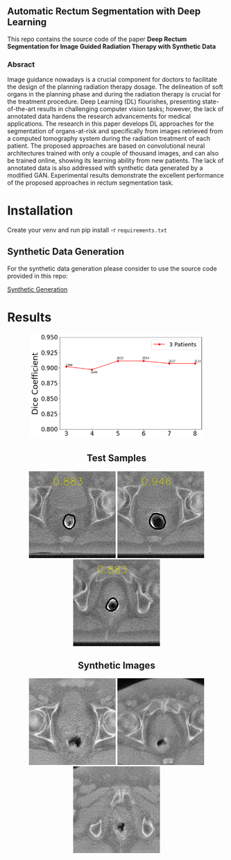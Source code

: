 ## Automatic Rectum Segmentation with Deep Learning

This repo contains the source code of the paper **Deep Rectum Segmentation for Image Guided Radiation Therapy with Synthetic Data**

### Absract

Image guidance nowadays is a crucial component for doctors to facilitate the design of the planning radiation therapy dosage.
The delineation of soft organs in the planning phase and during the radiation therapy is crucial for the treatment procedure.
Deep Learning (DL) flourishes, presenting state-of-the-art results in challenging computer vision tasks; however, the lack of annotated data hardens the research advancements for
medical applications. The research in this paper develops DL approaches for the segmentation of organs-at-risk and specifically from images retrieved from
a computed tomography system during the radiation treatment of each patient. The proposed approaches are based on convolutional neural architectures trained
with only a couple of thousand images, and can also be trained online, showing its learning ability from new patients.
The lack of annotated data is also addressed with synthetic data generated by a modified GAN.
Experimental results demonstrate the excellent performance of the proposed approaches in rectum segmentation task.


# Installation

Create your venv and run pip install -r `requirements.txt`


## Synthetic Data Generation

For the synthetic data generation please consider to use the source code provided in this repo:

<a href="https://github.com/mahmoodlab/NucleiSegmentation">Synthetic Generation</a>


# Results

<div align="center">
<p>
<img width="400" src="images/active_2.png">
</p>
<div>

## Test Samples
<p float="left">
  <img src="images/seg_mask_data_VT1_U_7FE5C1K1_12_out.png" width="200" />
  <img src="images/seg_mask_data_VT1_U_7FE5C1K1_13_out.png" width="200" />
  <img src="images/seg_mask_data_VT1_U_7FE5C1K1_16_out.png" width="200" />
</p>


## Synthetic Images
<p float="left">
  <img src="images/synthetic_1.png" width="200" />
  <img src="images/synthetic_2.png" width="200" />
  <img src="images/synthetic_3.png" width="200" />
</p>

